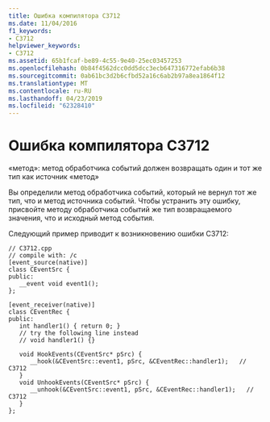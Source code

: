 ```yaml
---
title: Ошибка компилятора C3712
ms.date: 11/04/2016
f1_keywords:
- C3712
helpviewer_keywords:
- C3712
ms.assetid: 65b1fcaf-be89-4c55-9e40-25ec03457253
ms.openlocfilehash: 0b84f4562dcc0dd5dcc3ecb647316772efab6b38
ms.sourcegitcommit: 0ab61bc3d2b6cfbd52a16c6ab2b97a8ea1864f12
ms.translationtype: MT
ms.contentlocale: ru-RU
ms.lasthandoff: 04/23/2019
ms.locfileid: "62328410"
---
```

# <a name="compiler-error-c3712"></a>Ошибка компилятора C3712

«метод»: метод обработчика событий должен возвращать один и тот же тип как источник «метод»

Вы определили метод обработчика событий, который не вернул тот же тип, что и метод источника событий. Чтобы устранить эту ошибку, присвойте методу обработчика событий же тип возвращаемого значения, что и исходный метод события.

Следующий пример приводит к возникновению ошибки C3712:

```
// C3712.cpp
// compile with: /c
[event_source(native)]
class CEventSrc {
public:
   __event void event1();
};

[event_receiver(native)]
class CEventRec {
public:
   int handler1() { return 0; }
   // try the following line instead
   // void handler1() {}

   void HookEvents(CEventSrc* pSrc) {
      __hook(&CEventSrc::event1, pSrc, &CEventRec::handler1);   // C3712
   }
   void UnhookEvents(CEventSrc* pSrc) {
      __unhook(&CEventSrc::event1, pSrc, &CEventRec::handler1);   // C3712
   }
};
```